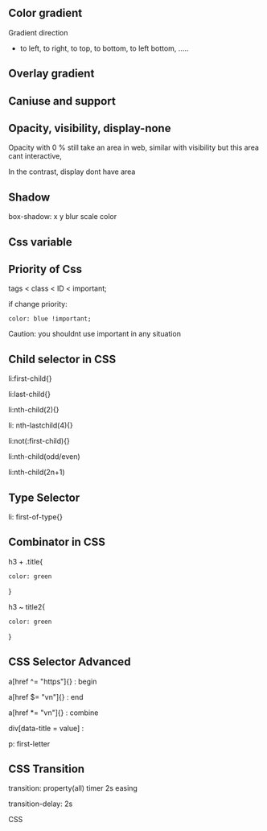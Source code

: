 ## Color gradient

Gradient direction

+ to left, to right, to top, to bottom, to left bottom, .....

## Overlay gradient

## Caniuse and support

## Opacity, visibility, display-none

Opacity with 0 % still take an area in web, similar with visibility but this area cant interactive,

In the contrast, display dont have area

## Shadow

box-shadow: x y blur scale color

## Css variable

## Priority of Css

 tags < class < ID < important;

if change priority:

    color: blue !important;

Caution: you shouldnt use important in any situation

## Child selector	in CSS

li:first-child{}

li:last-child{}

li:nth-child(2){}

li: nth-lastchild(4){}

li:not(:first-child){}

li:nth-child(odd/even)

li:nth-child(2n+1)

## Type Selector

li: first-of-type{}

## Combinator in CSS

h3 + .title{

    color: green

}

h3 ~ title2{

    color: green

}

## CSS Selector Advanced

a[href ^= "https"]{} : begin

a[href $= "vn"]{} : end

a[href *= "vn"]{} : combine

div[data-title = value] :

p: first-letter

## CSS Transition

transition: property(all) timer 2s easing

transition-delay: 2s

CSS
